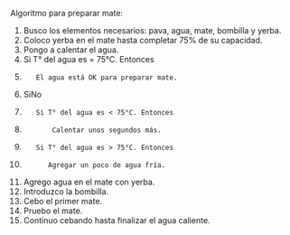 Algoritmo para preparar mate:
1. Busco los elementos necesarios: pava, agua, mate, bombilla y yerba.
2. Coloco yerba en el mate hasta completar 75% de su capacidad.
3. Pongo a calentar el agua.
4.  Si T° del agua es = 75°C. Entonces
5.        El agua está OK para preparar mate.
6.    SiNo
7.        Si T° del agua es < 75°C. Entonces
8.            Calentar unos segundos más.
9.        Si T° del agua es > 75°C. Entonces
10.           Agregar un poco de agua fría.
11. Agrego agua en el mate con yerba.
12. Introduzco la bombilla.
13. Cebo el primer mate.
14. Pruebo el mate.
15. Continuo cebando hasta finalizar el agua caliente.